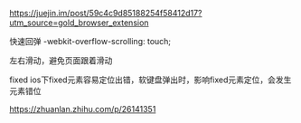 https://juejin.im/post/59c4c9d85188254f58412d17?utm_source=gold_browser_extension

快速回弹
-webkit-overflow-scrolling: touch;

左右滑动，避免页面跟着滑动

fixed
ios下fixed元素容易定位出错，软键盘弹出时，影响fixed元素定位，会发生元素错位


https://zhuanlan.zhihu.com/p/26141351
